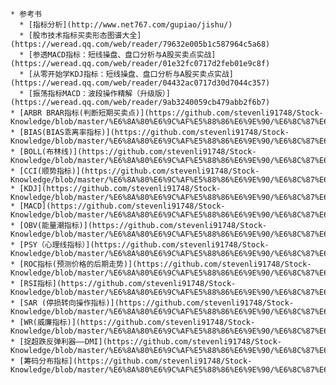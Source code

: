 
    * 参考书
      * [指标分析](http://www.net767.com/gupiao/jishu/) 
      * [股市技术指标买卖形态图谱大全](https://weread.qq.com/web/reader/79632e005b1c587964c5a68)
      * [参透MACD指标：短线操盘、盘口分析与A股买卖点实战](https://weread.qq.com/web/reader/01e32fc0717d2feb01e9c8f)
      * [从零开始学KDJ指标：短线操盘、盘口分析与A股买卖点实战](https://weread.qq.com/web/reader/04432ac0717d30d7044c357)
      * [振荡指标MACD：波段操作精解（升级版）](https://weread.qq.com/web/reader/9ab3240059cb479abb2f6b7)
    * [ARBR BRAR指标(判断短期买卖点)](https://github.com/stevenli91748/Stock-Knowledge/blob/master/%E6%8A%80%E6%9C%AF%E5%88%86%E6%9E%90/%E6%8C%87%E6%A0%87/ARBR%20BRAR%E6%8C%87%E6%A0%87(%E5%88%A4%E6%96%AD%E7%9F%AD%E6%9C%9F%E4%B9%B0%E5%8D%96%E7%82%B9)/README.md)
    * [BIAS(BIAS乖离率指标)](https://github.com/stevenli91748/Stock-Knowledge/blob/master/%E6%8A%80%E6%9C%AF%E5%88%86%E6%9E%90/%E6%8C%87%E6%A0%87/BIAS(BIAS%E4%B9%96%E7%A6%BB%E7%8E%87%E6%8C%87%E6%A0%87)/README.md)
    * [BOLL(布林线)](https://github.com/stevenli91748/Stock-Knowledge/blob/master/%E6%8A%80%E6%9C%AF%E5%88%86%E6%9E%90/%E6%8C%87%E6%A0%87/BOLL(%E5%B8%83%E6%9E%97%E7%BA%BF)/README.md)
    * [CCI(顺势指标)](https://github.com/stevenli91748/Stock-Knowledge/blob/master/%E6%8A%80%E6%9C%AF%E5%88%86%E6%9E%90/%E6%8C%87%E6%A0%87/CCI(%E9%A1%BA%E5%8A%BF%E6%8C%87%E6%A0%87)/README.md)
    * [KDJ](https://github.com/stevenli91748/Stock-Knowledge/blob/master/%E6%8A%80%E6%9C%AF%E5%88%86%E6%9E%90/%E6%8C%87%E6%A0%87/KDJ/README.md)
    * [MACD](https://github.com/stevenli91748/Stock-Knowledge/blob/master/%E6%8A%80%E6%9C%AF%E5%88%86%E6%9E%90/%E6%8C%87%E6%A0%87/MACD/README.md)
    * [OBV(能量潮指标)](https://github.com/stevenli91748/Stock-Knowledge/blob/master/%E6%8A%80%E6%9C%AF%E5%88%86%E6%9E%90/%E6%8C%87%E6%A0%87/OBV(%E8%83%BD%E9%87%8F%E6%BD%AE%E6%8C%87%E6%A0%87)/README.md)
    * [PSY（心理线指标）](https://github.com/stevenli91748/Stock-Knowledge/blob/master/%E6%8A%80%E6%9C%AF%E5%88%86%E6%9E%90/%E6%8C%87%E6%A0%87/PSY%EF%BC%88%E5%BF%83%E7%90%86%E7%BA%BF%E6%8C%87%E6%A0%87%EF%BC%89/README.md)
    * [ROC指标(预测价格的后期走势)](https://github.com/stevenli91748/Stock-Knowledge/blob/master/%E6%8A%80%E6%9C%AF%E5%88%86%E6%9E%90/%E6%8C%87%E6%A0%87/ROC%E6%8C%87%E6%A0%87(%E9%A2%84%E6%B5%8B%E4%BB%B7%E6%A0%BC%E7%9A%84%E5%90%8E%E6%9C%9F%E8%B5%B0%E5%8A%BF)/README.md)
    * [RSI指标](https://github.com/stevenli91748/Stock-Knowledge/blob/master/%E6%8A%80%E6%9C%AF%E5%88%86%E6%9E%90/%E6%8C%87%E6%A0%87/RSI%E6%8C%87%E6%A0%87/README.md)
    * [SAR (停损转向操作指标)](https://github.com/stevenli91748/Stock-Knowledge/blob/master/%E6%8A%80%E6%9C%AF%E5%88%86%E6%9E%90/%E6%8C%87%E6%A0%87/SAR%20(%E5%81%9C%E6%8D%9F%E8%BD%AC%E5%90%91%E6%93%8D%E4%BD%9C%E6%8C%87%E6%A0%87)/README.md)
    * [WR(威廉指标)](https://github.com/stevenli91748/Stock-Knowledge/blob/master/%E6%8A%80%E6%9C%AF%E5%88%86%E6%9E%90/%E6%8C%87%E6%A0%87/WR(%E5%A8%81%E5%BB%89%E6%8C%87%E6%A0%87)/README.md)
    * [捉超跌反弹利器——DMI](https://github.com/stevenli91748/Stock-Knowledge/blob/master/%E6%8A%80%E6%9C%AF%E5%88%86%E6%9E%90/%E6%8C%87%E6%A0%87/%E6%8D%89%E8%B6%85%E8%B7%8C%E5%8F%8D%E5%BC%B9%E5%88%A9%E5%99%A8%E2%80%94%E2%80%94DMI/README.md)
    * [筹码分布指标](https://github.com/stevenli91748/Stock-Knowledge/blob/master/%E6%8A%80%E6%9C%AF%E5%88%86%E6%9E%90/%E6%8C%87%E6%A0%87/%E7%AD%B9%E7%A0%81%E5%88%86%E5%B8%83%E6%8C%87%E6%A0%87/README.md)
